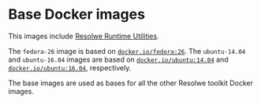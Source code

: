 # Base Docker images

This images include [Resolwe Runtime Utilities](
http://resolwe-runtime-utils.readthedocs.io).

The `fedora-26` image is based on [`docker.io/fedora:26`](
https://hub.docker.com/_/fedora/).
The `ubuntu-14.04` and `ubuntu-16.04` images are based on
[`docker.io/ubuntu:14.04`](https://hub.docker.com/_/ubuntu/) and
[`docker.io/ubuntu:16.04`](https://hub.docker.com/_/ubuntu/),
respectively.

The base images are used as bases for all the other
Resolwe toolkit Docker images.
